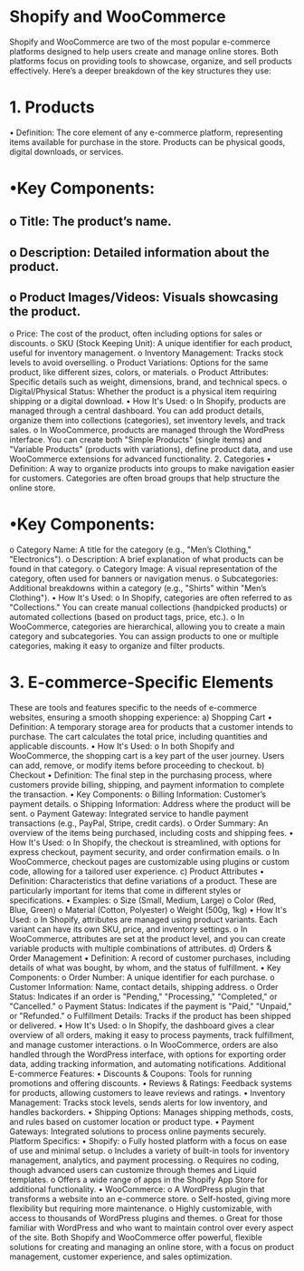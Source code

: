                          
  #  Shopify and WooCommerce 
 
Shopify and WooCommerce are two of the most popular e-commerce platforms designed to help users create and manage online stores. Both platforms focus on providing tools to showcase, organize, and sell products effectively. Here’s a deeper breakdown of the key structures they use:
# 1. Products
•	Definition: The core element of any e-commerce platform, representing items available for purchase in the store. Products can be physical goods, digital downloads, or services.
# •Key Components:
## o	Title: The product’s name.
## o	Description: Detailed information about the product.
## o	Product Images/Videos: Visuals showcasing the product.
o	Price: The cost of the product, often including options for sales or discounts.
o	SKU (Stock Keeping Unit): A unique identifier for each product, useful for inventory management.
o	Inventory Management: Tracks stock levels to avoid overselling.
o	Product Variations: Options for the same product, like different sizes, colors, or materials.
o	Product Attributes: Specific details such as weight, dimensions, brand, and technical specs.
o	Digital/Physical Status: Whether the product is a physical item requiring shipping or a digital download.
•	How It's Used:
o	In Shopify, products are managed through a central dashboard. You can add product details, organize them into collections (categories), set inventory levels, and track sales.
o	In WooCommerce, products are managed through the WordPress interface. You can create both "Simple Products" (single items) and "Variable Products" (products with variations), define product data, and use WooCommerce extensions for advanced functionality.
2. Categories
•	Definition: A way to organize products into groups to make navigation easier for customers. Categories are often broad groups that help structure the online store.
# •Key Components:
o	Category Name: A title for the category (e.g., "Men’s Clothing," "Electronics").
o	Description: A brief explanation of what products can be found in that category.
o	Category Image: A visual representation of the category, often used for banners or navigation menus.
o	Subcategories: Additional breakdowns within a category (e.g., "Shirts" within "Men’s Clothing").
•	How It's Used:
o	In Shopify, categories are often referred to as "Collections." You can create manual collections (handpicked products) or automated collections (based on product tags, price, etc.).
o	In WooCommerce, categories are hierarchical, allowing you to create a main category and subcategories. You can assign products to one or multiple categories, making it easy to organize and filter products.
# 3. E-commerce-Specific Elements
These are tools and features specific to the needs of e-commerce websites, ensuring a smooth shopping experience:
a) Shopping Cart
•	Definition: A temporary storage area for products that a customer intends to purchase. The cart calculates the total price, including quantities and applicable discounts.
•	How It's Used: 
o	In both Shopify and WooCommerce, the shopping cart is a key part of the user journey. Users can add, remove, or modify items before proceeding to checkout.
b) Checkout
•	Definition: The final step in the purchasing process, where customers provide billing, shipping, and payment information to complete the transaction.
•	Key Components: 
o	Billing Information: Customer’s payment details.
o	Shipping Information: Address where the product will be sent.
o	Payment Gateway: Integrated service to handle payment transactions (e.g., PayPal, Stripe, credit cards).
o	Order Summary: An overview of the items being purchased, including costs and shipping fees.
•	How It's Used: 
o	In Shopify, the checkout is streamlined, with options for express checkout, payment security, and order confirmation emails.
o	In WooCommerce, checkout pages are customizable using plugins or custom code, allowing for a tailored user experience.
c) Product Attributes
•	Definition: Characteristics that define variations of a product. These are particularly important for items that come in different styles or specifications.
•	Examples: 
o	Size (Small, Medium, Large)
o	Color (Red, Blue, Green)
o	Material (Cotton, Polyester)
o	Weight (500g, 1kg)
•	How It's Used: 
o	In Shopify, attributes are managed using product variants. Each variant can have its own SKU, price, and inventory settings.
o	In WooCommerce, attributes are set at the product level, and you can create variable products with multiple combinations of attributes.
d) Orders & Order Management
•	Definition: A record of customer purchases, including details of what was bought, by whom, and the status of fulfillment.
•	Key Components: 
o	Order Number: A unique identifier for each purchase.
o	Customer Information: Name, contact details, shipping address.
o	Order Status: Indicates if an order is "Pending," "Processing," "Completed," or "Cancelled."
o	Payment Status: Indicates if the payment is "Paid," "Unpaid," or "Refunded."
o	Fulfillment Details: Tracks if the product has been shipped or delivered.
•	How It's Used: 
o	In Shopify, the dashboard gives a clear overview of all orders, making it easy to process payments, track fulfillment, and manage customer interactions.
o	In WooCommerce, orders are also handled through the WordPress interface, with options for exporting order data, adding tracking information, and automating notifications.
Additional E-commerce Features:
•	Discounts & Coupons: Tools for running promotions and offering discounts.
•	Reviews & Ratings: Feedback systems for products, allowing customers to leave reviews and ratings.
•	Inventory Management: Tracks stock levels, sends alerts for low inventory, and handles backorders.
•	Shipping Options: Manages shipping methods, costs, and rules based on customer location or product type.
•	Payment Gateways: Integrated solutions to process online payments securely.
Platform Specifics:
•	Shopify:
o	Fully hosted platform with a focus on ease of use and minimal setup.
o	Includes a variety of built-in tools for inventory management, analytics, and payment processing.
o	Requires no coding, though advanced users can customize through themes and Liquid templates.
o	Offers a wide range of apps in the Shopify App Store for additional functionality.
•	WooCommerce:
o	A WordPress plugin that transforms a website into an e-commerce store.
o	Self-hosted, giving more flexibility but requiring more maintenance.
o	Highly customizable, with access to thousands of WordPress plugins and themes.
o	Great for those familiar with WordPress and who want to maintain control over every aspect of the site.
Both Shopify and WooCommerce offer powerful, flexible solutions for creating and managing an online store, with a focus on product management, customer experience, and sales optimization.


